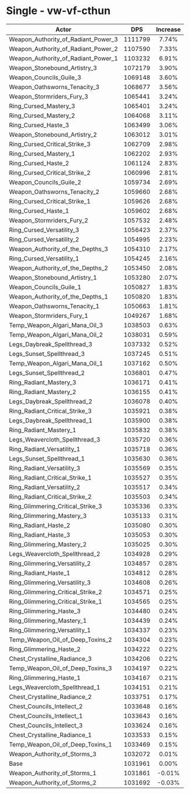 # Single - vw-vf-cthun
| Actor | DPS | Increase |
|---|:---:|:---:|
|Weapon_Authority_of_Radiant_Power_3|1111799|7.74%|
|Weapon_Authority_of_Radiant_Power_2|1107590|7.33%|
|Weapon_Authority_of_Radiant_Power_1|1103232|6.91%|
|Weapon_Stonebound_Artistry_3|1072179|3.90%|
|Weapon_Councils_Guile_3|1069148|3.60%|
|Weapon_Oathsworns_Tenacity_3|1068677|3.56%|
|Weapon_Stormriders_Fury_3|1065441|3.24%|
|Ring_Cursed_Mastery_3|1065401|3.24%|
|Ring_Cursed_Mastery_2|1064068|3.11%|
|Ring_Cursed_Haste_3|1063499|3.06%|
|Weapon_Stonebound_Artistry_2|1063012|3.01%|
|Ring_Cursed_Critical_Strike_3|1062709|2.98%|
|Ring_Cursed_Mastery_1|1062202|2.93%|
|Ring_Cursed_Haste_2|1061124|2.83%|
|Ring_Cursed_Critical_Strike_2|1060996|2.81%|
|Weapon_Councils_Guile_2|1059734|2.69%|
|Weapon_Oathsworns_Tenacity_2|1059660|2.68%|
|Ring_Cursed_Critical_Strike_1|1059626|2.68%|
|Ring_Cursed_Haste_1|1059602|2.68%|
|Weapon_Stormriders_Fury_2|1057532|2.48%|
|Ring_Cursed_Versatility_3|1056423|2.37%|
|Ring_Cursed_Versatility_2|1054995|2.23%|
|Weapon_Authority_of_the_Depths_3|1054310|2.17%|
|Ring_Cursed_Versatility_1|1054245|2.16%|
|Weapon_Authority_of_the_Depths_2|1053450|2.08%|
|Weapon_Stonebound_Artistry_1|1053280|2.07%|
|Weapon_Councils_Guile_1|1050827|1.83%|
|Weapon_Authority_of_the_Depths_1|1050820|1.83%|
|Weapon_Oathsworns_Tenacity_1|1050663|1.81%|
|Weapon_Stormriders_Fury_1|1049267|1.68%|
|Temp_Weapon_Algari_Mana_Oil_3|1038503|0.63%|
|Temp_Weapon_Algari_Mana_Oil_2|1038031|0.59%|
|Legs_Daybreak_Spellthread_3|1037332|0.52%|
|Legs_Sunset_Spellthread_3|1037245|0.51%|
|Temp_Weapon_Algari_Mana_Oil_1|1037162|0.50%|
|Legs_Sunset_Spellthread_2|1036801|0.47%|
|Ring_Radiant_Mastery_3|1036171|0.41%|
|Ring_Radiant_Mastery_2|1036155|0.41%|
|Legs_Daybreak_Spellthread_2|1036078|0.40%|
|Ring_Radiant_Critical_Strike_3|1035921|0.38%|
|Legs_Daybreak_Spellthread_1|1035900|0.38%|
|Ring_Radiant_Mastery_1|1035832|0.38%|
|Legs_Weavercloth_Spellthread_3|1035720|0.36%|
|Ring_Radiant_Versatility_1|1035718|0.36%|
|Legs_Sunset_Spellthread_1|1035630|0.36%|
|Ring_Radiant_Versatility_3|1035569|0.35%|
|Ring_Radiant_Critical_Strike_1|1035527|0.35%|
|Ring_Radiant_Versatility_2|1035517|0.34%|
|Ring_Radiant_Critical_Strike_2|1035503|0.34%|
|Ring_Glimmering_Critical_Strike_3|1035336|0.33%|
|Ring_Glimmering_Mastery_3|1035133|0.31%|
|Ring_Radiant_Haste_2|1035080|0.30%|
|Ring_Radiant_Haste_3|1035053|0.30%|
|Ring_Glimmering_Mastery_2|1035025|0.30%|
|Legs_Weavercloth_Spellthread_2|1034928|0.29%|
|Ring_Glimmering_Versatility_2|1034857|0.28%|
|Ring_Radiant_Haste_1|1034812|0.28%|
|Ring_Glimmering_Versatility_3|1034608|0.26%|
|Ring_Glimmering_Critical_Strike_2|1034571|0.25%|
|Ring_Glimmering_Critical_Strike_1|1034565|0.25%|
|Ring_Glimmering_Haste_3|1034480|0.24%|
|Ring_Glimmering_Mastery_1|1034439|0.24%|
|Ring_Glimmering_Versatility_1|1034337|0.23%|
|Temp_Weapon_Oil_of_Deep_Toxins_2|1034304|0.23%|
|Ring_Glimmering_Haste_2|1034222|0.22%|
|Chest_Crystalline_Radiance_3|1034206|0.22%|
|Temp_Weapon_Oil_of_Deep_Toxins_3|1034197|0.22%|
|Ring_Glimmering_Haste_1|1034167|0.21%|
|Legs_Weavercloth_Spellthread_1|1034151|0.21%|
|Chest_Crystalline_Radiance_2|1033751|0.17%|
|Chest_Councils_Intellect_2|1033648|0.16%|
|Chest_Councils_Intellect_1|1033643|0.16%|
|Chest_Councils_Intellect_3|1033624|0.16%|
|Chest_Crystalline_Radiance_1|1033533|0.15%|
|Temp_Weapon_Oil_of_Deep_Toxins_1|1033469|0.15%|
|Weapon_Authority_of_Storms_3|1032072|0.01%|
|Base|1031961|0.00%|
|Weapon_Authority_of_Storms_1|1031861|-0.01%|
|Weapon_Authority_of_Storms_2|1031692|-0.03%|
